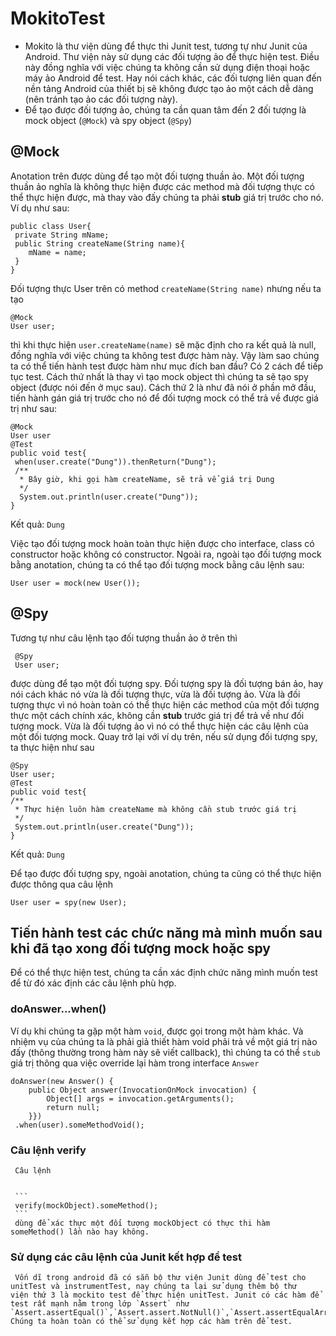 # MokitoTest
* Mokito là thư viện dùng để thực thi Junit test, tương tự như Junit của Android. Thư viện này sử dụng các đối tượng ảo để thực hiện test. Điều này đồng nghĩa với việc chúng ta không cần sử dụng điện thoại hoặc máy ảo Android để test. Hay nói cách khác, các đối tượng liên quan đến nền tảng Android của thiết bị sẽ không được tạo ảo một cách dễ dàng (nên tránh tạo ảo các đối tượng này).
* Để tạo được đối tượng ảo, chúng ta cần quan tâm đến 2 đối tượng là mock object (`@Mock`) và spy object (`@Spy`)
## @Mock
Anotation trên được dùng để tạo một đối tượng thuần ảo. Một đối tượng thuần ảo nghĩa là không thực hiện được các method mà đối tượng thực có thể thực hiện được, mà thay vào đấy chúng ta phải **stub** giá trị trước cho nó. Ví dụ như sau:
```
public class User{
 private String mName;
 public String createName(String name){
    mName = name;
 }
}
```
Đối tượng thực User trên có method `createName(String name)` nhưng nếu ta tạo 
```
@Mock
User user;
```

thì khi thực hiện `user.createName(name)` sẽ mặc định cho ra kết quả là null, đồng nghĩa với việc chúng ta không test được hàm này. Vậy làm sao chúng ta có thể tiến hành test được hàm như mục đích ban đầu?
Có 2 cách để tiếp tục test. Cách thứ nhất là thay vì tạo mock object thì chúng ta sẽ tạo spy object (được nói đến ở mục sau). Cách thứ 2 là như đã nói ở phần mở đầu, tiến hành gán giá trị trước cho nó để đối tượng mock có thể trả về được giá trị như sau:
```
@Mock
User user
@Test
public void test{
 when(user.create("Dung")).thenReturn("Dung");
 /**
  * Bây giờ, khi gọi hàm createName, sẽ trả vể giá trị Dung
  */
  System.out.println(user.create("Dung"));
}
```
Kết quả: `Dung`

Việc tạo đối tượng mock hoàn toàn thực hiện được cho interface, class có constructor hoặc không có constructor. Ngoài ra, ngoài tạo đối tượng mock bằng anotation, chúng ta có thể tạo đối tượng mock bằng câu lệnh sau:

`User user = mock(new User());`
## @Spy
Tương tự như câu lệnh tạo đối tượng thuần ảo ở trên thì 
```
 @Spy
 User user;
```
được dùng để tạo một đối tượng spy. Đối tượng spy là đối tượng bán ảo, hay nói cách khác nó vừa là đối tượng thực, vừa là đối tượng ảo. Vừa là đối tượng thực vì nó hoàn toàn có thể thực hiện các method của một đối tượng thực một cách chính xác, không cần **stub** trước giá trị để trả về như đối tượng mock. Vừa là đối tượng ảo vì nó có thể thực hiện các câu lệnh của một đối tượng mock.
 Quay trở lại với ví dụ trên, nếu sử dụng đối tượng spy, ta thực hiện như sau
 ```
 @Spy 
 User user;
 @Test
public void test{
 /**
  * Thực hiện luôn hàm createName mà không cần stub trước giá trị
  */
  System.out.println(user.create("Dung"));
} 
```
 Kết quả: `Dung`
 
 Để tạo được đối tượng spy, ngoài anotation, chúng ta cũng có thể thực hiện được thông qua câu lệnh
 
 `User user = spy(new User);`
 ## Tiến hành test các chức năng mà mình muốn sau khi đã tạo xong đối tượng mock hoặc spy
  Để có thể thực hiện test, chúng ta cần xác định chức năng mình muốn test để từ đó xác định các câu lệnh phù hợp. 
  ### doAnswer...when()
   Ví dụ khi chúng ta gặp một hàm `void`, được gọi trong một hàm khác. Và nhiệm vụ của chúng ta là phải giả thiết hàm void phải trả về     một giá trị nào đấy (thông thường trong hàm này sẽ viết callback), thì chúng ta có thể `stub` giá trị thông qua việc override lại hàm   trong interface `Answer`
   
    doAnswer(new Answer() {
        public Object answer(InvocationOnMock invocation) {
            Object[] args = invocation.getArguments();
            return null;
        }})
     .when(user).someMethodVoid();
     
   ### Câu lệnh verify
     Câu lệnh
     
     
     ```
     verify(mockObject).someMethod();
     ``` 
     dùng để xác thực một đối tượng mockObject có thực thi hàm someMethod() lần nào hay không.
    
   ### Sử dụng các câu lệnh của Junit kết hợp để test
     Vốn dĩ trong android đã có sẵn bộ thư viện Junit dùng để test cho unitTest và instrumentTest, nay chúng ta lại sử dụng thêm bộ thư     viện thứ 3 là mockito test để thực hiện unitTest. Junit có các hàm để test rất mạnh nằm trong lớp `Assert` như `Assert.assertEqual()`,`Assert.assert.NotNull()`,`Assert.assertEqualArray()`...          
    Chúng ta hoàn toàn có thể sử dụng kết hợp các hàm trên để test.
